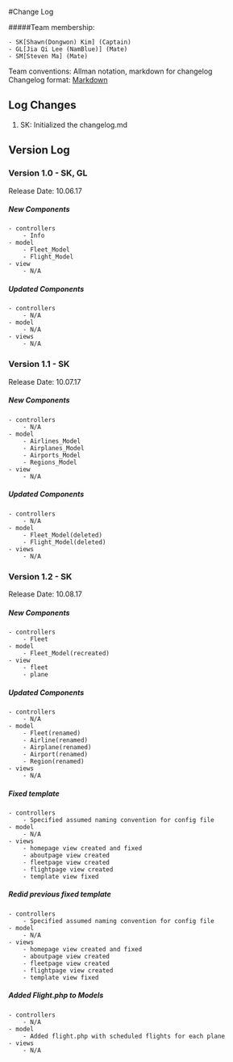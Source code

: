 #Change Log

#####Team membership:  

    - SK[Shawn(Dongwon) Kim] (Captain)
    - GL[Jia Qi Lee (NamBlue)] (Mate)
    - SM[Steven Ma] (Mate)

Team conventions: Allman notation, markdown for changelog  
Changelog format: [Markdown](https://github.com/adam-p/markdown-here/wiki/Markdown-Cheatsheet) 

## Log Changes
1. SK: Initialized the changelog.md 

## Version Log
### Version 1.0 - SK, GL
Release Date: 10.06.17

##### New Components
    - controllers     
        - Info
    - model     
        - Fleet_Model
        - Flight_Model
    - view
        - N/A
    
##### Updated Components
    - controllers
        - N/A
    - model
        - N/A
    - views
        - N/A

### Version 1.1 - SK
Release Date: 10.07.17

##### New Components
    - controllers     
        - N/A
    - model     
        - Airlines_Model
        - Airplanes_Model
        - Airports_Model
        - Regions_Model
    - view
        - N/A
    
##### Updated Components
    - controllers
        - N/A
    - model
        - Fleet_Model(deleted)
        - Flight_Model(deleted)
    - views
        - N/A

### Version 1.2 - SK
Release Date: 10.08.17

##### New Components
    - controllers     
        - Fleet
    - model
        - Fleet_Model(recreated)
    - view
        - fleet
        - plane
    
##### Updated Components
    - controllers
        - N/A
    - model
        - Fleet(renamed)
        - Airline(renamed)
        - Airplane(renamed)
        - Airport(renamed)
        - Region(renamed)
    - views
        - N/A

##### Fixed template
    - controllers
        - Specified assumed naming convention for config file
    - model
        - N/A
    - views
        - homepage view created and fixed
        - aboutpage view created
        - fleetpage view created
        - flightpage view created
        - template view fixed

##### Redid previous fixed template
    - controllers
        - Specified assumed naming convention for config file
    - model
        - N/A
    - views
        - homepage view created and fixed
        - aboutpage view created
        - fleetpage view created
        - flightpage view created
        - template view fixed

##### Added Flight.php to Models
    - controllers
        - N/A
    - model
        - Added flight.php with scheduled flights for each plane
    - views
        - N/A